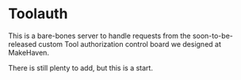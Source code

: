 # Toolauth
This is a bare-bones server to handle requests from the soon-to-be-released custom Tool authorization control board we designed at MakeHaven. 

There is still plenty to add, but this is a start.